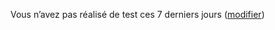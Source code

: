 Vous n’avez pas réalisé de test ces 7 derniers jours (<a href="depistage" data-navigo>modifier</a>)
